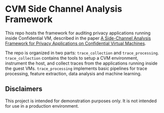 # CVM Side Channel Analysis Framework

This repo hosts the framework for auditing privacy applications running inside
Confidential VM, described in the paper [A Side-Channel Analysis Framework for
Privacy Applications on Confidential Virtual
Machines](https://arxiv.org/abs/2506.15924).

The repo is organized in two parts: `trace_collection` and `trace_processing`.
`trace_collection` contains the tools to setup a CVM environment,
instrument the host, and collect traces from the applications running inside
the guest VMs. `trace_processing` implements basic pipelines for trace
processing, feature extraction, data analysis and machine learning.

## Disclaimers

This project is intended for demonstration purposes only. It is not intended for
use in a production environment.
